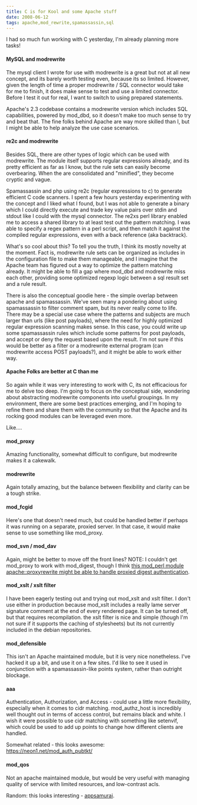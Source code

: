 ```yaml
---
title: C is for Kool and some Apache stuff 
date: 2008-06-12
tags: apache,mod_rewrite,spamassassin,sql
---
```

I had so much fun working with C yesterday, I'm already planning more tasks!

#### **MySQL and modrewrite**

The mysql client I wrote for use with modrewrite is a great but not at all new concept, and its barely worth testing even, because its so limited. However, given the length of time a proper modrewrite / SQL connector would take for me to finish, it does make sense to test and use a limited connector. Before I test it out for real, I want to switch to using prepared statements.

Apache's 2.3 codebase contains a modrewrite version which includes SQL capabilities, powered by mod_dbd, so it doesn't make too much sense to try and beat that. The fine folks behind Apache are way more skilled than I, but I might be able to help analyze the use case scenarios.

#### **re2c and modrewrite**

Besides SQL, there are other types of logic which can be used with modrewrite. The module itself supports regular expressions already, and its pretty efficient as far as I know, but the rule sets can easily become overbearing. When the are consolidated and "minified", they become cryptic and vague.

Spamassassin and php using re2c (regular expressions to c) to generate efficient C code scanners. I spent a few hours yesterday experimenting with the concept and I liked what I found, but I was not able to generate a binary which I could directly execute and trade key value pairs over stdin and stdout like I could with the mysql connector. The re2xs perl library enabled me to access a shared library to at least test out the pattern matching. I was able to specify a regex pattern in a perl script, and then match it against the compiled regular expressions, even with a back reference (aka backtrack).

What's so cool about this? To tell you the truth, I think its mostly novelty at the moment. Fact is, modrewrite rule sets can be organized as includes in the configuration file to make them manageable, and I imagine that the Apache team has figured out a way to optimize the pattern matching already. It might be able to fill a gap where mod_dbd and modrewrite miss each other, providing some optimized regexp logic between a sql result set and a rule result.

There is also the conceptual goodie here - the simple overlap between apache and spamassassin. We've seen many a pondering about using spamassassin to filter comment spam, but its never really come to life. There may be a special use case where the patterns and subjects are much larger than urls (like post payloads), where the need for highly optimized regular expression scanning makes sense. In this case, you could write up some spamassassin rules which include some patterns for post payloads, and accept or deny the request based upon the result. I'm not sure if this would be better as a filter or a modrewrite external program (can modrewrite access POST payloads?), and it might be able to work either way.

#### **Apache Folks are better at C than me**

So again while it was very interesting to work with C, its not efficacious for me to delve too deep. I'm going to focus on the conceptual side, wondering about abstracting modrewrite components into useful groupings. In my environment, there are some best practices emerging, and I'm hoping to refine them and share them with the community so that the Apache and its rocking good modules can be leveraged even more.

Like....

#### **mod_proxy**

Amazing functionality, somewhat difficult to configure, but modrewrite makes it a cakewalk.

#### **modrewrite**

Again totally amazing, but the balance between flexibility and clarity can be a tough strike.

#### **mod_fcgid**

Here's one that doesn't need much, but could be handled better if perhaps it was running on a separate, proxied server. In that case, it would make sense to use something like mod_proxy.

#### **mod_svn / mod_dav**

Again, might be better to move off the front lines? NOTE: I couldn't get mod_proxy to work with mod_digest, though I think <a href="http://search.cpan.org/~cgilmore/Apache-ProxyRewrite-0.17/ProxyRewrite.pm">this mod_perl module apache::proxyrewrite might be able to handle proxied digest authentication</a>.

#### **mod_xslt / xslt filter**

I have been eagerly testing out and trying out mod_xslt and xslt filter. I don't use either in production because mod_xslt includes a really lame server signature comment at the end of every rendered page. It can be turned off, but that requires recompilation. the xslt filter is nice and simple (though I'm not sure if it supports the caching of stylesheets) but its not currently included in the debian repositories.

#### **mod_defensible**

This isn't an Apache maintained module, but it is very nice nonetheless. I've hacked it up a bit, and use it on a few sites. I'd like to see it used in conjunction with a spamassassin-like points system, rather than outright blockage.

#### **aaa**

Authentication, Authorization, and Access - could use a little more flexibility, especially when it comes to cidr matching. mod_authz_host is incredibly well thought out in terms of access control, but remains black and white. I wish it were possible to use cidr matching with something like setenvif, which could be used to add up points to change how different clients are handled.

Somewhat related - this looks awesome: <a href="https://neon1.net/mod_auth_pubtkt/">https://neon1.net/mod_auth_pubtkt/</a>

#### **mod_qos**

Not an apache maintained module, but would be very useful with managing quality of service with limited resources, and low-contrast acls.

Random: this looks interesting - <a href="http://appsamurai.sourceforge.net/">appsamurai</a>.

